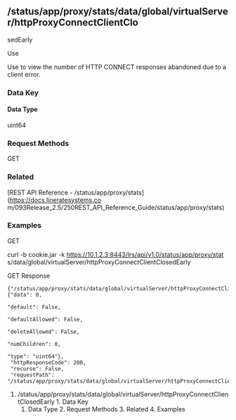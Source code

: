 ## /status/app/proxy/stats/data/global/virtualServer/httpProxyConnectClientClo
sedEarly

Use

Use to view the number of HTTP CONNECT responses abandoned due to a client
error.

### Data Key

#### Data Type

uint64

### Request Methods

GET

### Related

[REST API Reference - /status/app/proxy/stats](https://docs.lineratesystems.co
m/093Release_2.5/250REST_API_Reference_Guide/status/app/proxy/stats)

### Examples

GET

curl -b cookie.jar -k https://10.1.2.3:8443/lrs/api/v1.0/status/app/proxy/stat
s/data/global/virtualServer/httpProxyConnectClientClosedEarly

GET Response

    
    {"/status/app/proxy/stats/data/global/virtualServer/httpProxyConnectClientClosedEarly": {"data": 0,
                                                                                           "default": False,
                                                                                           "defaultAllowed": False,
                                                                                           "deleteAllowed": False,
                                                                                           "numChildren": 0,
                                                                                           "type": "uint64"},
     "httpResponseCode": 200,
     "recurse": False,
     "requestPath": "/status/app/proxy/stats/data/global/virtualServer/httpProxyConnectClientClosedEarly"}
    

  1. /status/app/proxy/stats/data/global/virtualServer/httpProxyConnectClientClosedEarly
    1. Data Key
      1. Data Type
    2. Request Methods
    3. Related
    4. Examples

